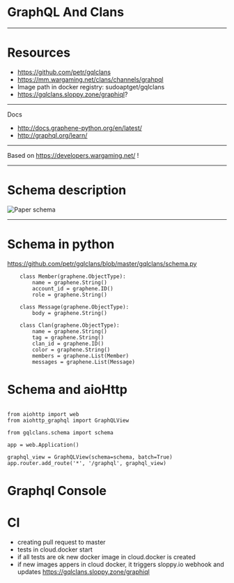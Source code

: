 
# GraphQL And Clans

---

# Resources

- https://github.com/petr/gqlclans
- https://mm.wargaming.net/clans/channels/grahpql
- Image path in docker registry: sudoaptget/gqlclans
- https://gqlclans.sloppy.zone/graphiql?

---

Docs
- http://docs.graphene-python.org/en/latest/
- http://graphql.org/learn/

---

Based on https://developers.wargaming.net/ !

---

# Schema description

![Paper schema](https://photos-2.dropbox.com/t/2/AAAdhky1jBy6Q79TueVcrwmbDqi8rdkXysvGTG3dyyZicg/12/7681788/jpeg/32x32/1/_/1/2/%D0%A4%D0%B0%D0%B9%D0%BB%2023.11.17%2C%2014%2011%2035.jpeg/EMS_2gUYzj8gBygH/eNW7KoYDuFWOmYtHx6pGb11J3jPJI0PhjW9JnwkXCP8?size=2048x1536&size_mode=3)

---

# Schema in python

https://github.com/petr/gqlclans/blob/master/gqlclans/schema.py

```
    class Member(graphene.ObjectType):
        name = graphene.String()
        account_id = graphene.ID()
        role = graphene.String()

    class Message(graphene.ObjectType):
        body = graphene.String()

    class Clan(graphene.ObjectType):
        name = graphene.String()
        tag = graphene.String()
        clan_id = graphene.ID()
        color = graphene.String()
        members = graphene.List(Member)
        messages = graphene.List(Message)

```


# Schema and aioHttp

```

from aiohttp import web
from aiohttp_graphql import GraphQLView

from gqlclans.schema import schema

app = web.Application()

graphql_view = GraphQLView(schema=schema, batch=True)
app.router.add_route('*', '/graphql', graphql_view)

```

# Graphql Console


# CI

- creating pull request to master
- tests in cloud.docker start
- if all tests are ok  new docker image in cloud.docker is created
- if new images appers in cloud docker, it triggers sloppy.io webhook and updates https://gqlclans.sloppy.zone/graphiql


